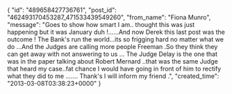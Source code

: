  {
   "id": "489658427736761",
   "post_id": "462493170453287_471533439549260",
   "from_name": "Fiona Munro",
   "message": "Goes to show how smart I am.. thought this was just happening but it was January duh !......And now Derek this last post was the outcome !  The Bank's run the world...its so frigging hard no matter what we do ...And the Judges are calling more people Freeman .So they think they can get away with not answering to us ... The Judge Delay is the one that was in the paper talking about Robert Mernard ..that was the same Judge that heard my case..fat chance I would have going in front of him to rectify what they did to me ....... Thank's I will inform my friend .",
   "created_time": "2013-03-08T03:38:23+0000"
 }
